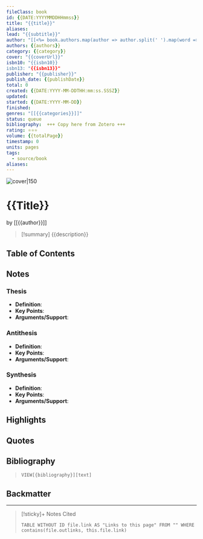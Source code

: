 ```yaml
---
fileClass: book
id: {{DATE:YYYYMMDDHHmmss}}
title: "{{title}}"
aliases:
lead: "{{subtitle}}"
author: "[[<%= book.authors.map(author => author.split(' ').map(word => word.charAt(0).toUpperCase() + word.slice(1).toLowerCase()).join(' ')).join(', ') %>]]"
authors: {{authors}}
category: {{category}}
cover: "{{coverUrl}}"
isbn10: "{{isbn10}}
isbn13: "{{isbn13}}"
publisher: "{{publisher}}"
publish_date: {{publishDate}}
total: 0
created: {{DATE:YYYY-MM-DDTHH:mm:ss.SSSZ}}
updated:
started: {{DATE:YYYY-MM-DD}}
finished:
genres: "[[{{categories}}]]"
status: queue
bibliography:  +++ Copy here from Zotero +++
rating: ⭐️⭐️⭐️
volume: {{totalPage}}
timestamp: 0
units: pages
tags:
  - source/book
aliases:
---
```


![cover|150]({{coverUrl}})

# {{Title}}

by [[{{author}}]]

> [!summary]
{{description}}

## Table of Contents
<!--Link to table of contents (TOC) -->

## Notes

### Thesis

- **Definition**:
- **Key Points**:
- **Arguments/Support**:

### Antithesis

- **Definition**:
- **Key Points**:
- **Arguments/Support**:

### Synthesis

- **Definition**:
- **Key Points**:
- **Arguments/Support**:


## Highlights

## Quotes

<!-- Notable quotes with reference to their page or location -->

## Bibliography

> `VIEW[{bibliography}][text]`

## Backmatter


---

> [!sticky]+ Notes Cited
>
> ```dataview
> TABLE WITHOUT ID file.link AS "Links to this page" FROM "" WHERE contains(file.outlinks, this.file.link)
> ```
